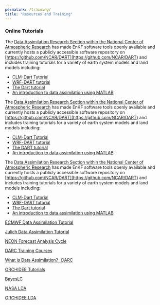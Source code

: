 ```yaml
---
permalink: /training/
title: "Resources and Training"
---
```


### Online Tutorials

The [Data Assimilation Research Section within the National Center of Atmospheric Research](https://dart.ucar.edu/) has made EnKF software tools openly available and currently hosts a publicly accessible software repository on [https://github.com/NCAR/DART](https://github.com/NCAR/DART) and includes training tutorials for a variety of earth system models and land models including:

- [CLM-Dart Tutorial](https://dart.ucar.edu/tutorials/clm-dart/)
- [WRF-DART tutorial](https://dart.ucar.edu/tutorials/wrf-dart/)
- [The Dart tutorial](https://dart.ucar.edu/tutorials/dart-tutorial/)
- [An introduction to data assimilation using MATLAB](https://dart.ucar.edu/tutorials/dart-lab/)

The [Data Assimilation Research Section within the National Center of Atmospheric Research](https://dart.ucar.edu/) has made EnKF software tools openly available and currently hosts a publicly accessible software repository on [https://github.com/NCAR/DART](https://github.com/NCAR/DART) and includes training tutorials for a variety of earth system models and land models including:

- [CLM-Dart Tutorial](https://dart.ucar.edu/tutorials/clm-dart/)
- [WRF-DART tutorial](https://dart.ucar.edu/tutorials/wrf-dart/)
- [The DART tutorial](https://dart.ucar.edu/tutorials/dart-tutorial/)
- [An introduction to data assimilation using MATLAB](https://dart.ucar.edu/tutorials/dart-lab/)

The [Data Assimilation Research Section within the National Center of Atmospheric Research](https://dart.ucar.edu/) has made EnKF software tools openly available and currently hosts a publicly accessible software repository on [https://github.com/NCAR/DART](https://github.com/NCAR/DART) and includes training tutorials for a variety of earth system models and land models including:

- [CLM-Dart Tutorial](https://dart.ucar.edu/tutorials/clm-dart/)
- [WRF-DART tutorial](https://dart.ucar.edu/tutorials/wrf-dart/)
- [The Dart tutorial](https://dart.ucar.edu/tutorials/dart-tutorial/)
- [An introduction to data assimilation using MATLAB](https://dart.ucar.edu/tutorials/dart-lab/)

[ECMWF Data Assimilation Tutorial](https://www.ecmwf.int/en/learning/training/data-assimilation/)

[Julich Data Assimilation Tutorial](https://hgf-eda.de/wp-content/uploads/2017/04/da_tutorial_allianceweek_2015_v3.pdf)

[NEON Forecast Analysis Cycle](https://www.youtube.com/watch?v=zBsqjmdLYfk&list=PLLWiknuNGd50Lc3rft4kFPc_oxAhiQ-6s&index=14)

[DARC Training Courses](https://research.reading.ac.uk/met-darc/training/training-courses/)

[What is Data Assimilation?- DARC](https://research.reading.ac.uk/met-darc/training/training-courses/)

[ORCHIDEE Tutorials](https://orchidas.lsce.ipsl.fr/tutorials/)

[BayesLC](https://github.com/tquaife/bayesLC)

[NASA LDA](https://ldas.gsfc.nasa.gov/)

[ORCHIDEE LDA](https://orchidas.lsce.ipsl.fr/)
